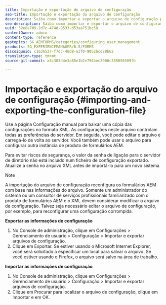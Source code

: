 ```yaml
---
title: Importação e exportação do arquivo de configuração
seo-title: Importação e exportação do arquivo de configuração
description: Saiba como importar e exportar o arquivo de configuração para editar as preferências do servidor ou configurar outra instância de produto de formulários AEM.
seo-description: Saiba como importar e exportar o arquivo de configuração para editar as preferências do servidor ou configurar outra instância de produto de formulários AEM.
uuid: 32e8a709-2d7c-4740-9533-d53aa751bc58
contentOwner: admin
content-type: reference
geptopics: SG_AEMFORMS/categories/configuring_user_management
products: SG_EXPERIENCEMANAGER/6.5/FORMS
discoiquuid: c1636537-f7dc-48d8-a3f0-9052bcd28b62
translation-type: tm+mt
source-git-commit: a3c303d4e3a85e1b2e794bec2006c335056309fb

---
```



# Importação e exportação do arquivo de configuração {#importing-and-exporting-the-configuration-file}

Use a página Configuração manual para baixar uma cópia das configurações no formato XML. As configurações neste arquivo controlam todas as preferências do servidor. Em seguida, você pode editar o arquivo e carregá-lo de volta ao servidor. Você também pode usar o arquivo para configurar outra instância de produto de formulários AEM.

Para evitar riscos de segurança, o valor da senha de ligação para o servidor de diretório não está incluído num ficheiro de configuração exportado. Atualize a senha no arquivo XML antes de importá-lo para um novo sistema.

>[!NOTE]
>
>A importação do arquivo de configuração reconfigura os formulários AEM com base nas informações do arquivo. Somente um administrador do sistema ou um consultor de serviços profissionais familiarizado com o produto de formulários AEM e o XML devem considerar modificar o arquivo de configuração. Talvez seja necessário editar o arquivo de configuração, por exemplo, para reconfigurar uma configuração corrompida.

**Exportar as informações de configuração**

1. No Console de administração, clique em Configurações > Gerenciamento de usuário > Configuração > Importar e exportar arquivos de configuração.
1. Clique em Exportar. Se estiver usando o Microsoft Internet Explorer, você será solicitado a especificar um local para salvar o arquivo. Se você estiver usando o Firefox, o arquivo será salvo na área de trabalho.

**Importar as informações de configuração**

1. No Console de administração, clique em Configurações > Gerenciamento de usuário > Configuração > Importar e exportar arquivos de configuração.
1. Clique em Procurar para localizar o arquivo de configuração, clique em Importar e em OK.

